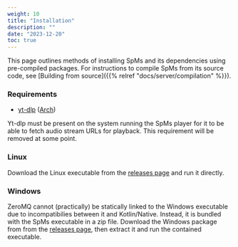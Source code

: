 ```yaml
---
weight: 10
title: "Installation"
description: ""
date: "2023-12-20"
toc: true
---
```


This page outlines methods of installing SpMs and its dependencies using pre-compiled packages. For instructions to compile SpMs from its source code, see [Building from source]({{% relref "docs/server/compilation" %}}).

### Requirements

- [yt-dlp](https://github.com/yt-dlp/yt-dlp/wiki/Installation) ([Arch](https://archlinux.org/packages/extra/any/yt-dlp/))

Yt-dlp must be present on the system running the SpMs player for it to be able to fetch audio stream URLs for playback. This requirement will be removed at some point.

### Linux

Download the Linux executable from the [releases page](https://github.com/toasterofbread/spmp-server/releases) and run it directly.

### Windows

ZeroMQ cannot (practically) be statically linked to the Windows executable due to incompatibilies between it and Kotlin/Native. Instead, it is bundled with the SpMs executable in a zip file. Download the Windows package from from the [releases page](https://github.com/toasterofbread/spmp-server/releases), then extract it and run the contained executable.
